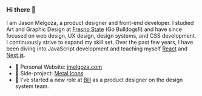 ### Hi there 👋

I am Jason Melgoza, a product designer and front-end developer. I studied Art and Graphic Design at [Fresno State](https://www.fresnostate.edu/) (Go Bulldogs!!) and have since focused on web design, UX design, design systems, and CSS development. I continuously strive to expand my skill set. Over the past few years, I have been diving into JavaScript development and teaching myself [React](https://react.dev/) and [Next.js](https://nextjs.org/).

- 📔 Personal Website: [jmelgoza.com](https://jmelgoza.com)
- 🤘 Side-project: [Metal Icons](https://metalicons.com)
- 🌱 I've started a new role at [Bill](https://bill.com) as a product designer on the design system team.
